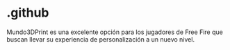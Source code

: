 # .github
Mundo3DPrint es una excelente opción para los jugadores de Free Fire que buscan llevar su experiencia de personalización a un nuevo nivel. 
